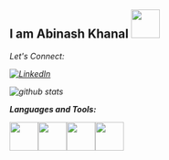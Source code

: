 <h2> I am Abinash Khanal <img src="https://media.giphy.com/media/12oufCB0MyZ1Go/giphy.gif" width="50"></h2>
<p><em></p>

<div align="left">

<i>Let's Connect:</i><br>

<a href="www.linkedin.com/in/abinashkhanal" target="_blank"><img src="https://img.shields.io/badge/LinkedIn-%230077B5.svg?&style=flat-square&logo=linkedin&logoColor=white" alt="LinkedIn"></a>

</div>

![github stats](https://github-readme-stats.vercel.app/api?username=ak0501&show_icons=true)

**Languages and Tools:**

<p align="left">
  <img src="https://media3.giphy.com/media/kdFc8fubgS31b8DsVu/giphy.webp" width="50"><img src="https://media3.giphy.com/media/ln7z2eWriiQAllfVcn/200w.webp" width="50"><img src="https://i.giphy.com/media/eNAsjO55tPbgaor7ma/200w.webp" width="50"><img src="https://i.giphy.com/media/IdyAQJVN2kVPNUrojM/200.webp" width="50">
  
</p>
